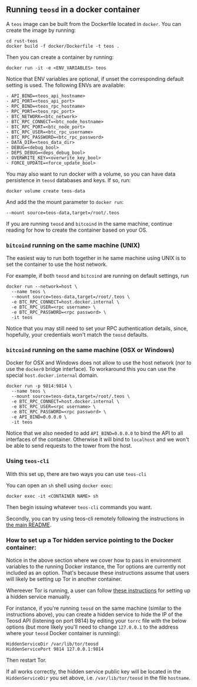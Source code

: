 ## Running `teosd` in a docker container
A `teos` image can be built from the Dockerfile located in `docker`. You can create the image by running:

	cd rust-teos
	docker build -f docker/Dockerfile -t teos .
	
Then you can create a container by running:

	docker run -it -e <ENV_VARIABLES> teos
	
Notice that ENV variables are optional, if unset the corresponding default setting is used. The following ENVs are available:

```
- API_BIND=<teos_api_hostname>
- API_PORT=<teos_api_port>
- RPC_BIND=<teos_rpc_hostname>
- RPC_PORT=<teos_rpc_port>
- BTC_NETWORK=<btc_network>
- BTC_RPC_CONNECT=<btc_node_hostname>
- BTC_RPC_PORT=<btc_node_port>
- BTC_RPC_USER=<btc_rpc_username>
- BTC_RPC_PASSWORD=<btc_rpc_password>
- DATA_DIR=<teos_data_dir>
- DEBUG=<debug_bool>
- DEPS_DEBUG=<deps_debug_bool>
- OVERWRITE_KEY=<overwrite_key_bool>
- FORCE_UPDATE=<force_update_bool>
```

You may also want to run docker with a volume, so you can have data persistence in `teosd` databases and keys.
If so, run:

    docker volume create teos-data
    
And add the the mount parameter to `docker run`:

    --mount source=teos-data,target=/root/.teos

If you are running `teosd` and `bitcoind` in the same machine, continue reading for how to create the container based on your OS.

### `bitcoind` running on the same machine (UNIX)
The easiest way to run both together in he same machine using UNIX is to set the container to use the host network.
	
For example, if both `teosd` and `bitcoind` are running on default settings, run
    
```
docker run --network=host \
  --name teos \
  --mount source=teos-data,target=/root/.teos \
  -e BTC_RPC_CONNECT=host.docker.internal \
  -e BTC_RPC_USER=<rpc username> \
  -e BTC_RPC_PASSWORD=<rpc password> \
  -it teos
```

Notice that you may still need to set your RPC authentication details, since, hopefully, your credentials won't match the `teosd` defaults.

### `bitcoind` running on the same machine (OSX or Windows)

Docker for OSX and Windows does not allow to use the host network (nor to use the `docker0` bridge interface). To workaround this
you can use the special `host.docker.internal` domain.

```
docker run -p 9814:9814 \
  --name teos \
  --mount source=teos-data,target=/root/.teos \
  -e BTC_RPC_CONNECT=host.docker.internal \
  -e BTC_RPC_USER=<rpc username> \
  -e BTC_RPC_PASSWORD=<rpc password> \
  -e API_BIND=0.0.0.0 \
  -it teos
```

Notice that we also needed to add `API_BIND=0.0.0.0` to bind the API to all interfaces of the container.
Otherwise it will bind to `localhost` and we won't be able to send requests to the tower from the host.

### Using `teos-cli`

With this set up, there are two ways you can use `teos-cli`

You can open an `sh` shell using `docker exec`:

`docker exec -it <CONTAINER NAME> sh`

Then begin issuing whatever `teos-cli` commands you want.

Secondly, you can try using teos-cli remotely following the instructions in [the main README](https://github.com/talaia-labs/rust-teos/blob/master/README.md#running-teos-cli-remotely).

### How to set up a Tor hidden service pointing to the Docker container:

Notice in the above section where we cover how to pass in environment variables to the running Docker instance, the Tor options are currently not included as an option. That's because these instructions assume that users will likely be setting up Tor in another container.

Whereever Tor is running, a user can follow [these instructions](https://community.torproject.org/onion-services/setup/) for setting up a hidden service manually.

For instance, if you're running `teosd` on the same machine (similar to the instructions above), you can create a hidden service to hide the IP of the Teosd API (listening on port 9814) by editing your `torrc` file with the below options (but more likely you'll need to change `127.0.0.1` to the address where your `teosd` Docker container is running):

```
HiddenServiceDir /var/lib/tor/teosd
HiddenServicePort 9814 127.0.0.1:9814
```

Then restart Tor.

If all works correctly, the hidden service public key will be located in the `HiddenServiceDir` you set above, i.e. `/var/lib/tor/teosd` in the file `hostname`.
